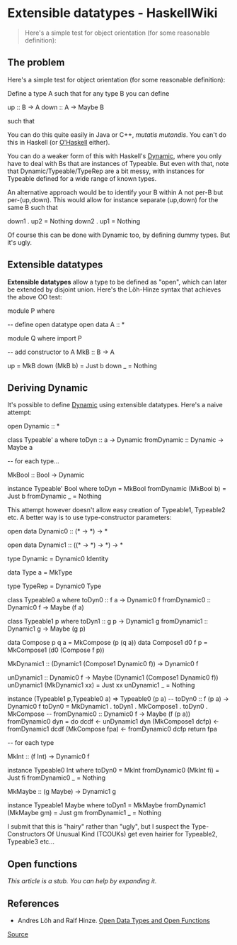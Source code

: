 # Extensible datatypes - HaskellWiki

> Here's a simple test for object orientation (for some reasonable definition):

The problem
-----------

Here's a simple test for object orientation (for some reasonable definition):

Define a type A such that for any type B you can define

up :: B \-> A
down :: A \-> Maybe B

such that

You can do this quite easily in Java or C++, _mutatis mutandis_. You can't do this in Haskell (or [O'Haskell](chrome-extension://cjedbglnccaioiolemnfhjncicchinao/O%27Haskell "O'Haskell") either).

You can do a weaker form of this with Haskell's [Dynamic](chrome-extension://cjedbglnccaioiolemnfhjncicchinao/Dynamic "Dynamic"), where you only have to deal with Bs that are instances of Typeable. But even with that, note that Dynamic/Typeable/TypeRep are a bit messy, with instances for Typeable defined for a wide range of known types.

An alternative approach would be to identify your B within A not per-B but per-(up,down). This would allow for instance separate (up,down) for the same B such that

down1 . up2 \= Nothing
down2 . up1 \= Nothing

Of course this can be done with Dynamic too, by defining dummy types. But it's ugly.

Extensible datatypes
--------------------

**Extensible datatypes** allow a type to be defined as "open", which can later be extended by disjoint union. Here's the Löh-Hinze syntax that achieves the above OO test:

module P where

\-- define open datatype
open data A :: \*

module Q where
import P

\-- add constructor to A
MkB :: B \-> A

up \= MkB
down (MkB b) \= Just b
down \_ \= Nothing

Deriving Dynamic
----------------

It's possible to define [Dynamic](chrome-extension://cjedbglnccaioiolemnfhjncicchinao/Dynamic "Dynamic") using extensible datatypes. Here's a naive attempt:

open Dynamic :: \*

class Typeable' a where
  toDyn :: a \-> Dynamic
  fromDynamic :: Dynamic \-> Maybe a

\-- for each type...

MkBool :: Bool \-> Dynamic

instance Typeable' Bool where
  toDyn \= MkBool
  fromDynamic (MkBool b) \= Just b
  fromDynamic \_ \= Nothing

  
This attempt however doesn't allow easy creation of Typeable1, Typeable2 etc. A better way is to use type-constructor parameters:

open data Dynamic0 :: (\* \-> \*) \-> \*

open data Dynamic1 :: ((\* \-> \*) \-> \*) \-> \*

type Dynamic \= Dynamic0 Identity

data Type a \= MkType

type TypeRep \= Dynamic0 Type

class Typeable0 a where
  toDyn0 :: f a \-> Dynamic0 f
  fromDynamic0 :: Dynamic0 f \-> Maybe (f a)

class Typeable1 p where
  toDyn1 :: g p \-> Dynamic1 g
  fromDynamic1 :: Dynamic1 g \-> Maybe (g p)

data Compose p q a \= MkCompose (p (q a))
data Compose1 d0 f p \= MkCompose1 (d0 (Compose f p))

MkDynamic1 :: (Dynamic1 (Compose1 Dynamic0 f)) \-> Dynamic0 f

unDynamic1 :: Dynamic0 f \-> Maybe (Dynamic1 (Compose1 Dynamic0 f))
unDynamic1 (MkDynamic1 xx) \= Just xx
unDynamic1 \_ \= Nothing

instance (Typeable1 p,Typeable0 a) \=> Typeable0 (p a)
  \-- toDyn0 :: f (p a) -> Dynamic0 f
  toDyn0 \= MkDynamic1 . toDyn1 . MkCompose1 . toDyn0 . MkCompose
  \-- fromDynamic0 :: Dynamic0 f -> Maybe (f (p a))
  fromDynamic0 dyn \= do
    dcdf <- unDynamic1 dyn
    (MkCompose1 dcfp) <- fromDynamic1 dcdf
    (MkCompose fpa) <- fromDynamic0 dcfp
    return fpa

\-- for each type

MkInt :: (f Int) \-> Dynamic0 f

instance Typeable0 Int where
   toDyn0 \= MkInt
   fromDynamic0 (MkInt fi) \= Just fi
   fromDynamic0 \_ \= Nothing

MkMaybe :: (g Maybe) \-> Dynamic1 g

instance Typeable1 Maybe where
   toDyn1 \= MkMaybe
   fromDynamic1 (MkMaybe gm) \= Just gm
   fromDynamic1 \_ \= Nothing

I submit that this is "hairy" rather than "ugly", but I suspect the Type-Constructors Of Unusual Kind (TCOUKs) get even hairier for Typeable2, Typeable3 etc...

Open functions
--------------

_This article is a stub. You can help by expanding it._

References
----------

*   Andres Löh and Ralf Hinze. [Open Data Types and Open Functions](https://www.andres-loeh.de/OpenDatatypes.pdf)


[Source](https://wiki.haskell.org/Extensible_datatypes)
